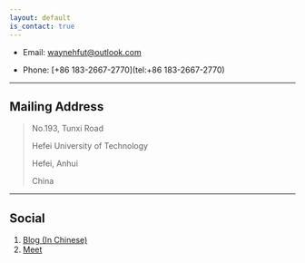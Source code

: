 ```yaml
---
layout: default
is_contact: true
---
```


* Email: [waynehfut@outlook.com](mailto:waynehfut@outlook.com)

* Phone: [+86 183-2667-2770](tel:+86 183-2667-2770)

---

## Mailing Address

> No.193, Tunxi Road
> 
> Hefei University of Technology
>
> Hefei, Anhui
>
> China

---

## Social

1. [Blog (In Chinese)](https://blog.waynehfut.com)
2. [Meet](https://meet.waynehfut.com)

